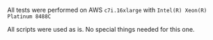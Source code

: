 All tests were performed on AWS `c7i.16xlarge` with `Intel(R) Xeon(R) Platinum 8488C`

All scripts were used as is. No special things needed for this one.
